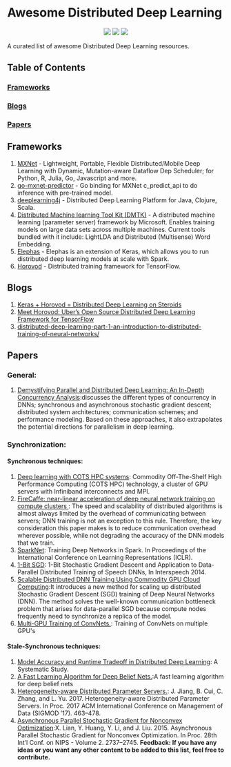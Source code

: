 # Awesome Distributed Deep Learning

<p align="center">
	<img src="https://img.shields.io/badge/stars-0-brightgreen.svg?style=flat"/>
	<img src="https://img.shields.io/badge/forks-0-brightgreen.svg?style=flat"/>
	<img src="https://img.shields.io/badge/contributions-welcome-brightgreen.svg?style=flat">
</p>

A curated list of awesome Distributed Deep Learning resources.

## Table of Contents

### **[Frameworks](#frameworks)** 

### **[Blogs](#blogs)** 

### **[Papers](#papers)**  
<!--
### **[Tutorials](#tutorials)**  

<!--
### **[Miscellaneous](#miscellaneous)**  
<!--
### **[Contributing](#contributing)** -->

## Frameworks

1. [MXNet](https://github.com/dmlc/mxnet) - Lightweight, Portable, Flexible Distributed/Mobile Deep Learning with Dynamic, Mutation-aware Dataflow Dep Scheduler; for Python, R, Julia, Go, Javascript and more.
2. [go-mxnet-predictor](https://github.com/songtianyi/go-mxnet-predictor) - Go binding for MXNet c_predict_api to do inference with pre-trained model.
3. [deeplearning4j](https://github.com/deeplearning4j/deeplearning4j) - Distributed Deep Learning Platform for Java, Clojure, Scala.
4. [Distributed Machine learning Tool Kit (DMTK)](http://www.dmtk.io/) - A distributed machine learning (parameter server) framework by Microsoft. Enables training models on large data sets across multiple machines. Current tools bundled with it include: LightLDA and Distributed (Multisense) Word Embedding.
5. [Elephas](https://github.com/maxpumperla/elephas) - Elephas is an extension of Keras, which allows you to run distributed deep learning models at scale with Spark.
6. [Horovod](https://github.com/uber/horovod) - Distributed training framework for TensorFlow.

## Blogs

1. [Keras + Horovod = Distributed Deep Learning on Steroids](https://medium.com/searchink-eng/keras-horovod-distributed-deep-learning-on-steroids-94666e16673d)
2. [Meet Horovod: Uber’s Open Source Distributed Deep Learning Framework for TensorFlow
](https://eng.uber.com/horovod/)
3. [distributed-deep-learning-part-1-an-introduction-to-distributed-training-of-neural-networks/](https://blog.skymind.ai/distributed-deep-learning-part-1-an-introduction-to-distributed-training-of-neural-networks/)

## Papers 
### General:
1. [Demystifying Parallel and Distributed Deep Learning: An In-Depth Concurrency Analysis](https://arxiv.org/abs/1802.09941):discusses the different types of concurrency in DNNs; synchronous and asynchronous stochastic gradient descent; distributed system architectures; communication schemes; and performance modeling. Based on these approaches, it also extrapolates the  potential directions for parallelism in deep learning. 
### Synchronization:
#### Synchronous techniques: 
1. [Deep learning with COTS HPC systems](http://ai.stanford.edu/~acoates/papers/CoatesHuvalWangWuNgCatanzaro_icml2013.pdf): Commodity Off-The-Shelf High Performance Computing (COTS HPC) technology, a cluster of GPU servers with Infiniband interconnects and MPI.
2. [FireCaffe: near-linear acceleration of deep neural network training on compute clusters
](https://arxiv.org/abs/1511.00175): The speed and scalability of distributed
algorithms is almost always limited by the overhead of communicating between servers; DNN training is not an exception to
this rule. Therefore, the key consideration this paper makes is to reduce communication overhead wherever possible, while not degrading the accuracy of the DNN models that we train. 
3. [SparkNet](https://arxiv.org/abs/1511.06051): Training Deep Networks in Spark. In Proceedings of the
International Conference on Learning Representations (ICLR).
4. [1-Bit SGD](https://www.microsoft.com/en-us/research/publication/1-bit-stochastic-gradient-descent-and-application-to-data-parallel-distributed-training-of-speech-dnns/): 1-Bit Stochastic Gradient Descent and Application to
Data-Parallel Distributed Training of Speech DNNs, In Interspeech 2014.
5. [Scalable Distributed DNN Training Using
Commodity GPU Cloud Computing](https://s3-us-west-2.amazonaws.com/amazon.jobs-public-documents/strom_interspeech2015.pdf):It introduces a new method for scaling up distributed Stochastic Gradient Descent (SGD) training of Deep Neural
Networks (DNN). The method solves the well-known communication bottleneck problem that arises for data-parallel SGD because compute nodes frequently need to synchronize a replica of the model.  
6. [Multi-GPU Training of ConvNets.](http://arxiv.org/abs/1312.5853): Training of ConvNets on multiple GPU's
#### Stale-Synchronous techniques: 
1. [Model Accuracy and Runtime Tradeoff in Distributed Deep Learning](https://doi.org/10.1109/ICDM.2016.0028): A Systematic
Study.
2. [A Fast Learning Algorithm for Deep Belief Nets.](https://www.cs.toronto.edu/~hinton/absps/fastnc.pdf):A fast learning algorithm for deep belief nets
3. [Heterogeneity-aware Distributed Parameter Servers.](http://net.pku.edu.cn/~cuibin/Papers/2017%20sigmod.pdf): J. Jiang, B. Cui, C. Zhang, and L. Yu. 2017. Heterogeneity-aware Distributed Parameter Servers. In Proc. 2017 ACM International Conference on Management of Data (SIGMOD ’17). 463–478.
4. [Asynchronous Parallel Stochastic Gradient for Nonconvex Optimization](https://papers.nips.cc/paper/5751-asynchronous-parallel-stochastic-gradient-for-nonconvex-optimization.pdf):X. Lian, Y. Huang, Y. Li, and J. Liu. 2015. Asynchronous Parallel Stochastic Gradient for Nonconvex Optimization. In Proc. 28th Int’l Conf. on NIPS - Volume 2. 2737–2745. 
**Feedback: If you have any ideas or you want any other content to be added to this list, feel free to contribute.**
